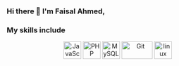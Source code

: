 ### Hi there 👋 I'm Faisal Ahmed,

### My skills include

<p align="center">
	<img title="JavaScript" alt="JavaScript" src="https://www.php.net//images/logos/new-php-logo.svg" width="40" height="40" />
  <img title="PHP" alt="PHP" src="https://upload.wikimedia.org/wikipedia/commons/6/6a/JavaScript-logo.png" width="40" height="40" />
	<img title="MySQL" alt="MySQL" src="https://raw.githubusercontent.com/Thomas-George-T/Thomas-George-T/master/assets/mysql.svg" width="40" height="40" />
	<img title="Git" alt="Git" src="https://raw.githubusercontent.com/Thomas-George-T/Thomas-George-T/master/assets/git.svg" width="70" height="40" />
	<img title="linux" alt="linux" src="https://raw.githubusercontent.com/Thomas-George-T/Thomas-George-T/master/assets/linux-tux.svg" width="40" />
</p>

<!---
faisali3/faisali3 is a ✨ special ✨ repository because its `README.md` (this file) appears on your GitHub profile.
You can click the Preview link to take a look at your changes.
--->
